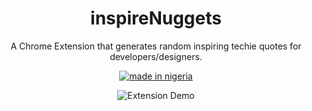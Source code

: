 <div align="center">

# inspireNuggets

A Chrome Extension that generates random inspiring techie quotes for developers/designers.

[![made in nigeria](https://img.shields.io/badge/made%20in-nigeria-008751.svg?style=for-the-badge)](https://github.com/acekyd/made-in-nigeria)

![Extension Demo](https://res.cloudinary.com/iambeejayayo/image/upload/v1544623688/inspire.gif)

</div>
